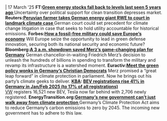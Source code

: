 | 17 March '25
**FT:[Green energy stocks fall back to levels last seen 5 years ago ](https://www.ft.com/content/c9280df5-eaa6-4bbe-a36e-6fe908fba0f5)**
Uncertainty over political support for clean transition depresses market.
**Reuters:[Peruvian farmer takes German energy giant RWE to court in landmark climate case ](https://www.reuters.com/sustainability/peruvian-farmer-takes-german-energy-giant-rwe-court-landmark-climate-case-2025-03-16/)**
German court could set precedent for climate change litigation in case that seeks to hold utility accountable for historical emissions.
**Forbes:[How a fossil-free military could save Europe’s economy](https://www.forbes.com/sites/we-dont-have-time/2025/03/11/how-a-fossil-free-military-could-save-europes-economy/)**
Will Europe seize the opportunity to lead in green defense innovation, securing both its national security and economic future?
**Bloomberg:[A 3 a.m. showdown saved Merz’s game-changing plan for Germany](https://www.bloomberg.com/news/articles/2025-03-15/a-3-a-m-showdown-saved-merz-s-game-changing-plan-for-germany?sref=peEFYOHm)**
German chancellor-in-waiting Friedrich Merz’s decision to unleash the hundreds of billions in spending to transform the military and revamp its infrastructure is a watershed moment.
**Euractiv:[Meet the green policy wonks in Germany’s Christian Democrats](https://www.euractiv.com/section/eet/news/germany-merz-christian-democrats-climate/)**
Merz promised a “great leap forward” in climate protection in parliament. Now he brings out his party’s climate geeks to deliver.
**[KBA](https://www.cleanenergywire.org/experts/federal-motor-transport-authority): [BEV registrations rise 41% in Germany in Jan/Feb 2025 (to 17% of all registrations)](https://bsky.app/profile/cleanenergywire.bsky.social/post/3lkkrker5u42d)**   
[VW](https://www.cleanenergywire.org/experts/vw-volkswagen) registers 16,521 new BEV, Tesla now far behind with 2,706 newly registered.
**EnergyTransition.org:[Germany’s new government can’t just walk away from climate protection ](https://energytransition.org/2025/03/germanys-new-government-cant-just-walk-away-from-climate-protection/)**
Germany’s Climate Protection Act aims to reduce Germany’s carbon emissions to zero by 2045. The incoming new government has to adhere to this law. 